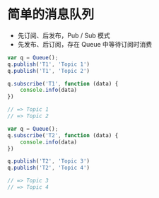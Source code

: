 # 简单的消息队列

- 先订阅、后发布，Pub / Sub 模式
- 先发布、后订阅，存在 Queue 中等待订阅时消费

``` javascript
var q = Queue();
q.publish('T1', 'Topic 1')
q.publish('T1', 'Topic 2')

q.subscribe('T1', function (data) {
    console.info(data)
})

// => Topic 1
// => Topic 2
```

``` javascript
var q = Queue();
q.subscribe('T2', function (data) {
    console.info(data)
})

q.publish('T2', 'Topic 3')
q.publish('T2', 'Topic 4')

// => Topic 3
// => Topic 4
```
